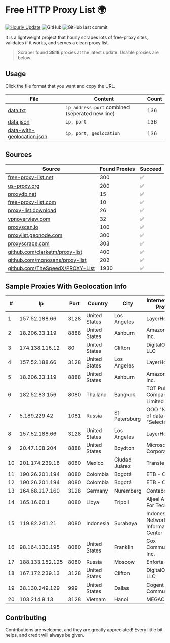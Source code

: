 
# Free HTTP Proxy List 🌍

[![Hourly Update](https://github.com/mertguvencli/http-proxy-list/actions/workflows/main.yml/badge.svg?branch=main)](https://github.com/mertguvencli/http-proxy-list/actions/workflows/main.yml)
![GitHub](https://img.shields.io/github/license/mertguvencli/http-proxy-list)
![GitHub last commit](https://img.shields.io/github/last-commit/mertguvencli/http-proxy-list)

It is a lightweight project that hourly scrapes lots of free-proxy sites, validates if it works, and serves a clean proxy list.


> Scraper found **3818** proxies at the latest update. Usable proxies are below.

## Usage

Click the file format that you want and copy the URL.


|File|Content|Count|
|----|-------|-----|
|[data.txt](https://raw.githubusercontent.com/mertguvencli/http-proxy-list/main/proxy-list/data.txt)|`ip_address:port` combined (seperated new line)|136|
|[data.json](https://raw.githubusercontent.com/mertguvencli/http-proxy-list/main/proxy-list/data.json)|`ip, port`|136|
|[data-with-geolocation.json](https://raw.githubusercontent.com/mertguvencli/http-proxy-list/main/proxy-list/data-with-geolocation.json)|`ip, port, geolocation`|136|

## Sources

|Source|Found Proxies|Succeed|
|------|-------------|-------|
|[free-proxy-list.net](https://free-proxy-list.net)|300|✅|
|[us-proxy.org](https://www.us-proxy.org)|200|✅|
|[proxydb.net](http://proxydb.net)|15|✅|
|[free-proxy-list.com](https://free-proxy-list.com/?page=&port=&type%5B%5D=http&type%5B%5D=https&up_time=0&search=Search)|10|✅|
|[proxy-list.download](https://www.proxy-list.download/HTTP)|26|✅|
|[vpnoverview.com](https://vpnoverview.com/privacy/anonymous-browsing/free-proxy-servers)|32|✅|
|[proxyscan.io](https://www.proxyscan.io)|100|✅|
|[proxylist.geonode.com](https://proxylist.geonode.com/api/proxy-list?limit=300&page=1&sort_by=lastChecked&sort_type=desc&protocols=http,https)|300|✅|
|[proxyscrape.com](https://api.proxyscrape.com/v2/?request=displayproxies&protocol=http&timeout=10000&country=all&ssl=all&anonymity=all)|303|✅|
|[github.com/clarketm/proxy-list](https://raw.githubusercontent.com/clarketm/proxy-list/master/proxy-list-raw.txt)|400|✅|
|[github.com/monosans/proxy-list](https://raw.githubusercontent.com/monosans/proxy-list/main/proxies/http.txt)|202|✅|
|[github.com/TheSpeedX/PROXY-List](https://raw.githubusercontent.com/TheSpeedX/PROXY-List/master/http.txt)|1930|✅|


## Sample Proxies With Geolocation Info

|#|Ip|Port|Country|City|Internet Service Provider|
|-|--|----|-------|----|-------------------------|
|1|157.52.188.66|3128|United States|Los Angeles|LayerHost|
|2|18.206.33.119|8888|United States|Ashburn|Amazon.com, Inc.|
|3|174.138.116.12|80|United States|Clifton|DigitalOcean, LLC|
|4|157.52.188.66|3128|United States|Los Angeles|LayerHost|
|5|18.206.33.119|8888|United States|Ashburn|Amazon.com, Inc.|
|6|182.52.83.156|8080|Thailand|Bangkok|TOT Public Company Limited|
|7|5.189.229.42|1081|Russia|St Petersburg|OOO "Network of data-centers "Selectel"|
|8|157.52.188.66|3128|United States|Los Angeles|LayerHost|
|9|20.47.108.204|8888|United States|Boydton|Microsoft Corporation|
|10|201.174.239.18|8080|Mexico|Ciudad Juárez|Transtelco Inc|
|11|190.26.201.194|8080|Colombia|Bogotá|ETB - Colombia|
|12|190.26.201.194|8080|Colombia|Bogotá|ETB - Colombia|
|13|164.68.117.160|3128|Germany|Nuremberg|Contabo GmbH|
|14|165.16.60.1|8080|Libya|Tripoli|Aljeel Aljadeed For Technology|
|15|119.82.241.21|8080|Indonesia|Surabaya|Indonesia Network Information Center|
|16|98.164.130.195|8080|United States|Franklin|Cox Communications Inc.|
|17|188.133.152.125|8080|Russia|Moscow|Enforta-MSK|
|18|167.172.239.13|3128|United States|Clifton|DigitalOcean, LLC|
|19|38.130.249.129|999|United States|Dallas|Cogent Communications|
|20|103.214.9.13|3128|Vietnam|Hanoi|MEGACORE|



## Contributing

Contributions are welcome, and they are greatly appreciated! Every
little bit helps, and credit will always be given.

